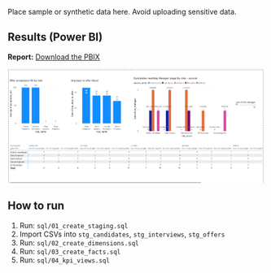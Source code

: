 Place sample or synthetic data here. Avoid uploading sensitive data.
## Results (Power BI)
**Report:** [Download the PBIX](powerbi/RecruitingAnalytics.pbix)

![Recruiting Analytics Dashboard](assets/report.png.png)

## How to run
1) Run: `sql/01_create_staging.sql`
2) Import CSVs into `stg_candidates`, `stg_interviews`, `stg_offers`
3) Run: `sql/02_create_dimensions.sql`
4) Run: `sql/03_create_facts.sql`
5) Run: `sql/04_kpi_views.sql`
